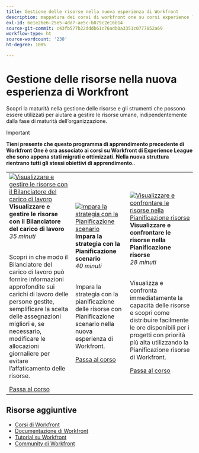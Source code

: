 ```yaml
---
title: Gestione delle risorse nella nuova esperienza di Workfront
description: mappatura dei corsi di workfront one su corsi experience league
exl-id: 6e1e26e6-25e5-4dd7-ae5c-b079c2e16b14
source-git-commit: c43fb577b22dddb61c76adb0a3351c0777852a69
workflow-type: ht
source-wordcount: '238'
ht-degree: 100%

---
```


# Gestione delle risorse nella nuova esperienza di Workfront

Scopri la maturità nella gestione delle risorse e gli strumenti che possono essere utilizzati per aiutare a gestire le risorse umane, indipendentemente dalla fase di maturità dell’organizzazione.

>[!IMPORTANT]
>
>**Tieni presente che questo programma di apprendimento precedente di Workfront One è ora associato ai corsi su Workfront di Experience League che sono appena stati migrati e ottimizzati.  Nella nuova struttura rientrano tutti gli stessi obiettivi di apprendimento.**.

<table>
  <tr>
   <td>
      <a href="https://experienceleague.adobe.com/?recommended=Workfront-L-1-2022.1.workloadbalancer">
      <img alt="Visualizzare e gestire le risorse con il Bilanciatore del carico di lavoro" src="https://cdn.experienceleague.adobe.com/thumb/view-and-manage-resources-with-the-workload-balancer.png"/>
      </a>
      <div>
         <strong>Visualizzare e gestire le risorse con il Bilanciatore del carico di lavoro</strong></a>
 <br/><em>35 minuti</em>
      </div>
      <p>
        <br/>
 Scopri in che modo il Bilanciatore del carico di lavoro può fornire informazioni approfondite sui carichi di lavoro delle persone gestite, semplificare la scelta delle assegnazioni migliori e, se necessario, modificare le allocazioni giornaliere per evitare l’affaticamento delle risorse.
      </p>
      <a  rel="noreferrer" target="_blank" href="https://experienceleague.adobe.com/?recommended=Workfront-L-1-2022.1.workloadbalancer" class="spectrum-Button spectrum-Button--primary spectrum-Button--sizeM">
      <span class="spectrum-Button-label has-no-wrap has-text-weight-bold">Passa al corso</span>
      </a>
   </td>   
   <td>
      <a href="https://experienceleague.adobe.com/?recommended=Workfront-L-1-2022.1.scenarioplanner">
      <img alt="Impara la strategia con la Pianificazione scenario" src="https://cdn.experienceleague.adobe.com/thumb/get-strategic-with-the-scenario-planner.png"/>
      </a>
      <div>
         <strong>Impara la strategia con la Pianificazione scenario</strong></a>
 <br/><em>40 minuti</em>
      </div>
      <p>
        <br/>
 Impara la strategia con la pianificazione delle risorse con Pianificazione scenario nella nuova esperienza di Workfront.
      </p>
      <a  rel="noreferrer" target="_blank" href="https://experienceleague.adobe.com/?recommended=Workfront-L-1-2022.1.scenarioplanner" class="spectrum-Button spectrum-Button--primary spectrum-Button--sizeM">
      <span class="spectrum-Button-label has-no-wrap has-text-weight-bold">Passa al corso</span>
      </a>
   </td>
    <td>
      <a href="https://experienceleague.adobe.com/?recommended=Workfront-L-1-2022.1.resourceplanner">
      <img alt="Visualizzare e confrontare le risorse nella Pianificazione risorse" src="https://cdn.experienceleague.adobe.com/thumb/view-and-compare-resources-in-the-resource-planner.png"/>
      </a>
      <div>
         <strong>Visualizzare e confrontare le risorse nella Pianificazione risorse</strong></a>
 <br/><em>28 minuti</em>
      </div>
      <p>
        <br/>
 Visualizza e confronta immediatamente la capacità delle risorse e scopri come distribuire facilmente le ore disponibili per i progetti con priorità più alta utilizzando la Pianificazione risorse di Workfront.
      </p>
      <a  rel="noreferrer" target="_blank" href="https://experienceleague.adobe.com/?recommended=Workfront-L-1-2022.1.resourceplanner" class="spectrum-Button spectrum-Button--primary spectrum-Button--sizeM">
      <span class="spectrum-Button-label has-no-wrap has-text-weight-bold">Passa al corso</span>
      </a>
   </td>
  </tr>

</table>

## Risorse aggiuntive

* [Corsi di Workfront](https://experienceleague.adobe.com/?lang=it&amp;Solution=Workfront#courses)
* [Documentazione di Workfront](https://experienceleague.adobe.com/docs/workfront.html?lang=it)
* [Tutorial su Workfront](https://experienceleague.adobe.com/docs/workfront-learn/tutorials-workfront/home.html?lang=it)
* [Community di Workfront](https://experienceleaguecommunities.adobe.com/t5/workfront/ct-p/workfront)
